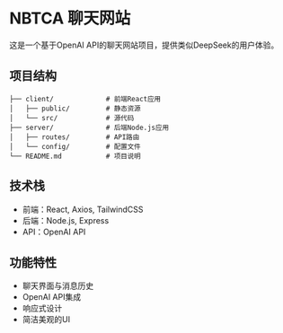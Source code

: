 # NBTCA 聊天网站

这是一个基于OpenAI API的聊天网站项目，提供类似DeepSeek的用户体验。

## 项目结构

```
├── client/             # 前端React应用
│   ├── public/         # 静态资源
│   └── src/            # 源代码
├── server/             # 后端Node.js应用
│   ├── routes/         # API路由
│   └── config/         # 配置文件
└── README.md           # 项目说明
```

## 技术栈

- 前端：React, Axios, TailwindCSS
- 后端：Node.js, Express
- API：OpenAI API

## 功能特性

- 聊天界面与消息历史
- OpenAI API集成
- 响应式设计
- 简洁美观的UI